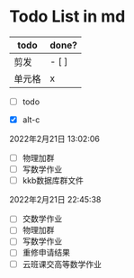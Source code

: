 # Todo List in md

|  todo   | done?  |
|  ----  | ----  |
| 剪发   | - [   ] |
| 单元格  | x |

- [ ] todo
- [x] alt-c



[//]: <> "press alt+c to right the todo"



2022年2月21日 13:02:06

- [ ] 物理加群
- [ ] 写数学作业
- [ ] kkb数据库群文件

2022年2月21日 22:45:38

- [ ] 交数学作业
- [ ] 物理加群
- [ ] 写数学作业
- [ ] 重修申请结果
- [ ] 云班课交高等数学作业
